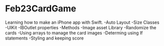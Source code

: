# Feb23CardGame

Learning how to make an iPhone app with Swift.
-Auto Layout
-Size Classes
-UIKit
-IBOutlet properties
-Methods
-Image asset Library
-Randomize the cards
-Using arrays to manage the card images
-Determing using If statements
-Styling and keeping score
